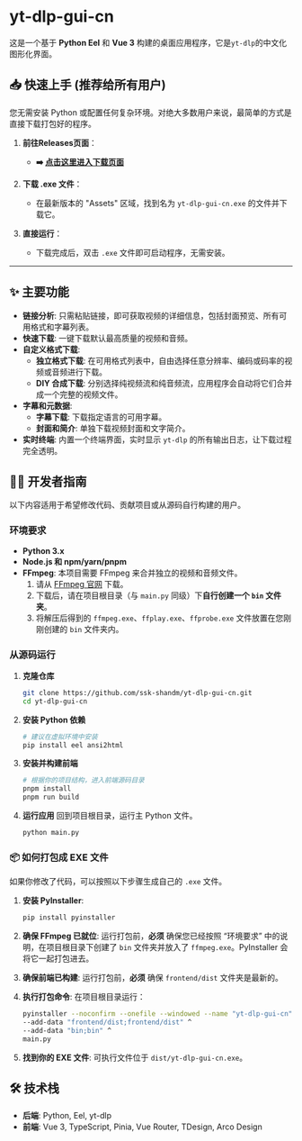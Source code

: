 # yt-dlp-gui-cn

这是一个基于 **Python Eel** 和 **Vue 3** 构建的桌面应用程序，它是`yt-dlp`的中文化图形化界面。

## 📥 快速上手 (推荐给所有用户)

您无需安装 Python 或配置任何复杂环境。对绝大多数用户来说，最简单的方式是直接下载打包好的程序。

1.  **前往Releases页面**：
    * **➡️ [点击这里进入下载页面](https://github.com/ssk-shandm/yt-dlp-gui-cn/releases)**

2.  **下载 .exe 文件**：
    * 在最新版本的 "Assets" 区域，找到名为 `yt-dlp-gui-cn.exe` 的文件并下载它。

3.  **直接运行**：
    * 下载完成后，双击 `.exe` 文件即可启动程序，无需安装。

---

## ✨ 主要功能

-   **链接分析**: 只需粘贴链接，即可获取视频的详细信息，包括封面预览、所有可用格式和字幕列表。
-   **快速下载**: 一键下载默认最高质量的视频和音频。
-   **自定义格式下载**:
    -   **独立格式下载**: 在可用格式列表中，自由选择任意分辨率、编码或码率的视频或音频进行下载。
    -   **DIY 合成下载**: 分别选择纯视频流和纯音频流，应用程序会自动将它们合并成一个完整的视频文件。
-   **字幕和元数据**:
    -   **字幕下载**: 下载指定语言的可用字幕。
    -   **封面和简介**: 单独下载视频封面和文字简介。
-   **实时终端**: 内置一个终端界面，实时显示 `yt-dlp` 的所有输出日志，让下载过程完全透明。

## 👨‍💻 开发者指南

以下内容适用于希望修改代码、贡献项目或从源码自行构建的用户。

### 环境要求

-   **Python 3.x**
-   **Node.js 和 npm/yarn/pnpm**
-   **FFmpeg**: 本项目需要 FFmpeg 来合并独立的视频和音频文件。
    1.  请从 [FFmpeg 官网](https://ffmpeg.org/download.html) 下载。
    2.  下载后，请在项目根目录（与 `main.py` 同级）下**自行创建一个 `bin` 文件夹**。
    3.  将解压后得到的 `ffmpeg.exe`、`ffplay.exe`、`ffprobe.exe` 文件放置在您刚刚创建的 `bin` 文件夹内。

### 从源码运行

1.  **克隆仓库**
    ```bash
    git clone https://github.com/ssk-shandm/yt-dlp-gui-cn.git
    cd yt-dlp-gui-cn
    ```

2.  **安装 Python 依赖**
    ```bash
    # 建议在虚拟环境中安装
    pip install eel ansi2html
    ```

3.  **安装并构建前端**
    ```bash
    # 根据你的项目结构，进入前端源码目录
    pnpm install
    pnpm run build
    ```

4.  **运行应用**
    回到项目根目录，运行主 Python 文件。
    ```bash
    python main.py
    ```

### 📦 如何打包成 EXE 文件

如果你修改了代码，可以按照以下步骤生成自己的 `.exe` 文件。

1.  **安装 PyInstaller**:
    ```bash
    pip install pyinstaller
    ```

2.  **确保 FFmpeg 已就位**: 运行打包前，**必须** 确保您已经按照 “环境要求” 中的说明，在项目根目录下创建了 `bin` 文件夹并放入了 `ffmpeg.exe`。PyInstaller 会将它一起打包进去。

3.  **确保前端已构建**: 运行打包前，**必须** 确保 `frontend/dist` 文件夹是最新的。

4.  **执行打包命令**: 在项目根目录运行：
    ```bash
    pyinstaller --noconfirm --onefile --windowed --name "yt-dlp-gui-cn" ^
    --add-data "frontend/dist;frontend/dist" ^
    --add-data "bin;bin" ^
    main.py
    ```

5.  **找到你的 EXE 文件**: 可执行文件位于 `dist/yt-dlp-gui-cn.exe`。

## 🛠️ 技术栈

-   **后端**: Python, Eel, yt-dlp
-   **前端**: Vue 3, TypeScript, Pinia, Vue Router, TDesign, Arco Design